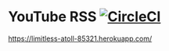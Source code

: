 YouTube RSS [![CircleCI](https://circleci.com/gh/adelnizamutdinov/youtube-rss.svg?style=svg)](https://circleci.com/gh/adelnizamutdinov/youtube-rss)  
======================================================

https://limitless-atoll-85321.herokuapp.com/
